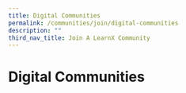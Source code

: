 ```yaml
---
title: Digital Communities
permalink: /communities/join/digital-communities
description: ""
third_nav_title: Join A LearnX Community
---
```



# Digital Communities